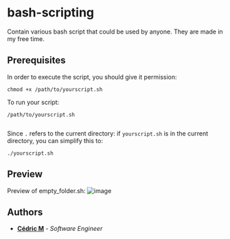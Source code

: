 # bash-scripting
Contain various bash script that could be used by anyone. They are made in my free time.

## Prerequisites

In order to execute the script, you should give it permission:

```
chmod +x /path/to/yourscript.sh
```

To run your script:

```
/path/to/yourscript.sh
 
```   
    
Since `.` refers to the current directory: if `yourscript.sh` is in the current directory, you can simplify this to:

```
./yourscript.sh
```
## Preview

Preview of empty_folder.sh:
![image](https://user-images.githubusercontent.com/19567048/68481745-4f4b9900-0238-11ea-921d-939b7ed527a6.png)


## Authors

* **[Cédric M](https://github.com/Cedric-M)** - *Software Engineer*
